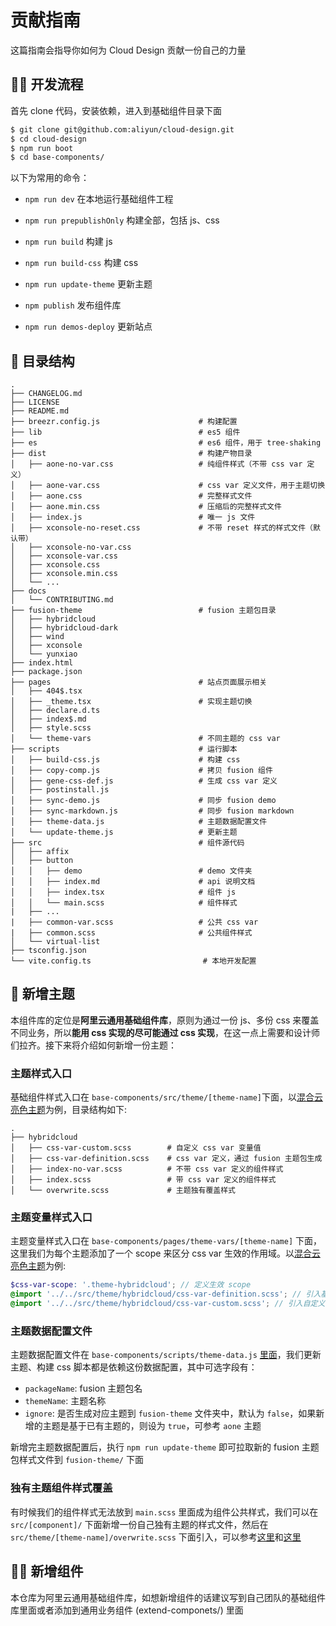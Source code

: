 # 贡献指南

这篇指南会指导你如何为 Cloud Design 贡献一份自己的力量

## 👩‍💻 开发流程
首先 clone 代码，安装依赖，进入到基础组件目录下面
```bash
$ git clone git@github.com:aliyun/cloud-design.git
$ cd cloud-design
$ npm run boot
$ cd base-components/
```

以下为常用的命令：

- `npm run dev` 在本地运行基础组件工程

- `npm run prepublishOnly` 构建全部，包括 js、css
- `npm run build` 构建 js
- `npm run build-css` 构建 css

- `npm run update-theme` 更新主题
- `npm publish` 发布组件库
- `npm run demos-deploy` 更新站点


## 📖 目录结构

```
.
├── CHANGELOG.md
├── LICENSE
├── README.md
├── breezr.config.js                      # 构建配置
├── lib                                   # es5 组件
├── es                                    # es6 组件，用于 tree-shaking
├── dist                                  # 构建产物目录
│   ├── aone-no-var.css                   # 纯组件样式（不带 css var 定义）
│   ├── aone-var.css                      # css var 定义文件，用于主题切换
│   ├── aone.css                          # 完整样式文件
│   ├── aone.min.css                      # 压缩后的完整样式文件
│   ├── index.js                          # 唯一 js 文件
│   ├── xconsole-no-reset.css             # 不带 reset 样式的样式文件（默认带）
│   ├── xconsole-no-var.css
│   ├── xconsole-var.css
│   ├── xconsole.css
│   ├── xconsole.min.css
│   └── ...
├── docs
│   └── CONTRIBUTING.md
├── fusion-theme                          # fusion 主题包目录
│   ├── hybridcloud                       
│   ├── hybridcloud-dark
│   ├── wind
│   ├── xconsole
│   └── yunxiao
├── index.html
├── package.json
├── pages                                 # 站点页面展示相关
│   ├── 404$.tsx
│   ├── _theme.tsx                        # 实现主题切换
│   ├── declare.d.ts
│   ├── index$.md
│   ├── style.scss
│   └── theme-vars                        # 不同主题的 css var
├── scripts                               # 运行脚本
│   ├── build-css.js                      # 构建 css
│   ├── copy-comp.js                      # 拷贝 fusion 组件
│   ├── gene-css-def.js                   # 生成 css var 定义
│   ├── postinstall.js
│   ├── sync-demo.js                      # 同步 fusion demo
│   ├── sync-markdown.js                  # 同步 fusion markdown
│   ├── theme-data.js                     # 主题数据配置文件
│   └── update-theme.js                   # 更新主题
├── src                                   # 组件源代码
│   ├── affix
│   ├── button
│   │   ├── demo                          # demo 文件夹
│   │   ├── index.md                      # api 说明文档
│   │   ├── index.tsx                     # 组件 js
│   │   └── main.scss                     # 组件样式
|   ├── ...
|   ├── common-var.scss                   # 公共 css var
|   ├── common.scss                       # 公共组件样式
│   └── virtual-list
├── tsconfig.json
└── vite.config.ts                         # 本地开发配置
```

## 🎨 新增主题
本组件库的定位是**阿里云通用基础组件库**，原则为通过一份 js、多份 css 来覆盖不同业务，所以**能用 css 实现的尽可能通过 css 实现**，在这一点上需要和设计师们拉齐。接下来将介绍如何新增一份主题：

### 主题样式入口
基础组件样式入口在 `base-components/src/theme/[theme-name]`下面，以[混合云亮色主题](https://github.com/aliyun/cloud-design/tree/master/base-components/src/theme/hybridcloud)为例，目录结构如下:

```
.
├── hybridcloud
│   ├── css-var-custom.scss        # 自定义 css var 变量值
│   ├── css-var-definition.scss    # css var 定义，通过 fusion 主题包生成
│   ├── index-no-var.scss          # 不带 css var 定义的组件样式
│   ├── index.scss                 # 带 css var 定义的组件样式
│   └── overwrite.scss             # 主题独有覆盖样式          
```

### 主题变量样式入口
主题变量样式入口在 `base-components/pages/theme-vars/[theme-name]` 下面，这里我们为每个主题添加了一个 scope 来区分 css var 生效的作用域。以[混合云亮色主题](https://github.com/aliyun/cloud-design/blob/master/base-components/pages/theme-vars/hybridcloud.scss)为例: 

```scss
$css-var-scope: '.theme-hybridcloud'; // 定义生效 scope
@import '../../src/theme/hybridcloud/css-var-definition.scss'; // 引入基础组件 css var 定义
@import '../../src/theme/hybridcloud/css-var-custom.scss'; // 引入自定义 css var
```

### 主题数据配置文件
主题数据配置文件在 `base-components/scripts/theme-data.js` [里面](https://github.com/aliyun/cloud-design/blob/master/base-components/scripts/theme-data.js)，我们更新主题、构建 css 脚本都是依赖这份数据配置，其中可选字段有：

- `packageName`: fusion 主题包名
- `themeName`: 主题名称
- `ignore`: 是否生成对应主题到 `fusion-theme` 文件夹中，默认为 `false`，如果新增的主题是基于已有主题的，则设为 `true`，可参考 `aone` 主题

新增完主题数据配置后，执行 `npm run update-theme` 即可拉取新的 fusion 主题包样式文件到 `fusion-theme/` 下面

### 独有主题组件样式覆盖
有时候我们的组件样式无法放到 `main.scss` 里面成为组件公共样式，我们可以在 `src/[component]/` 下面新增一份自己独有主题的样式文件，然后在 `src/theme/[theme-name]/overwrite.scss` 下面引入，可以参考[这里](https://github.com/aliyun/cloud-design/blob/master/base-components/src/theme/hybridcloud/overwrite.scss)和[这里](https://github.com/aliyun/cloud-design/blob/master/base-components/src/checkbox/hybridcloud.scss)



## 🙋‍♀️ 新增组件
本仓库为阿里云通用基础组件库，如想新增组件的话建议写到自己团队的基础组件库里面或者添加到通用业务组件 (extend-componets/) 里面